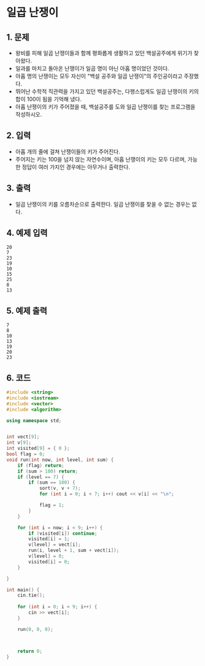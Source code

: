 # 일곱 난쟁이

## 1. 문제
- 왕비를 피해 일곱 난쟁이들과 함께 평화롭게 생활하고 있던 백설공주에게 위기가 찾아왔다.
- 일과를 마치고 돌아온 난쟁이가 일곱 명이 아닌 아홉 명이었던 것이다.
- 아홉 명의 난쟁이는 모두 자신이 "백설 공주와 일곱 난쟁이"의 주인공이라고 주장했다.
- 뛰어난 수학적 직관력을 가지고 있던 백설공주는, 다행스럽게도 일곱 난쟁이의 키의 합이 100이 됨을 기억해 냈다.
- 아홉 난쟁이의 키가 주어졌을 때, 백설공주를 도와 일곱 난쟁이를 찾는 프로그램을 작성하시오.

## 2. 입력
- 아홉 개의 줄에 걸쳐 난쟁이들의 키가 주어진다.
- 주어지는 키는 100을 넘지 않는 자연수이며, 아홉 난쟁이의 키는 모두 다르며, 가능한 정답이 여러 가지인 경우에는 아무거나 출력한다.

## 3. 출력
- 일곱 난쟁이의 키를 오름차순으로 출력한다. 일곱 난쟁이를 찾을 수 없는 경우는 없다.

## 4. 예제 입력
```
20
7
23
19
10
15
25
8
13
```

## 5. 예제 출력
```
7
8
10
13
19
20
23
```

## 6. 코드
```c++
#include <string>
#include <iostream>
#include <vector>
#include <algorithm>

using namespace std;


int vect[9];
int v[9];
int visited[9] = { 0 };
bool flag = 0;
void run(int now, int level, int sum) {
    if (flag) return;
    if (sum > 100) return;
    if (level == 7) {
        if (sum == 100) {
            sort(v, v + 7);
            for (int i = 0; i < 7; i++) cout << v[i] << "\n";

            flag = 1;
        }
    }

    for (int i = now; i < 9; i++) {
        if (visited[i]) continue;
        visited[i] = 1;
        v[level] = vect[i];
        run(i, level + 1, sum + vect[i]);
        v[level] = 0;
        visited[i] = 0;
    }

}

int main() {
    cin.tie();
    
    for (int i = 0; i < 9; i++) {
        cin >> vect[i];
    }

    run(0, 0, 0);



    return 0;
}
```
